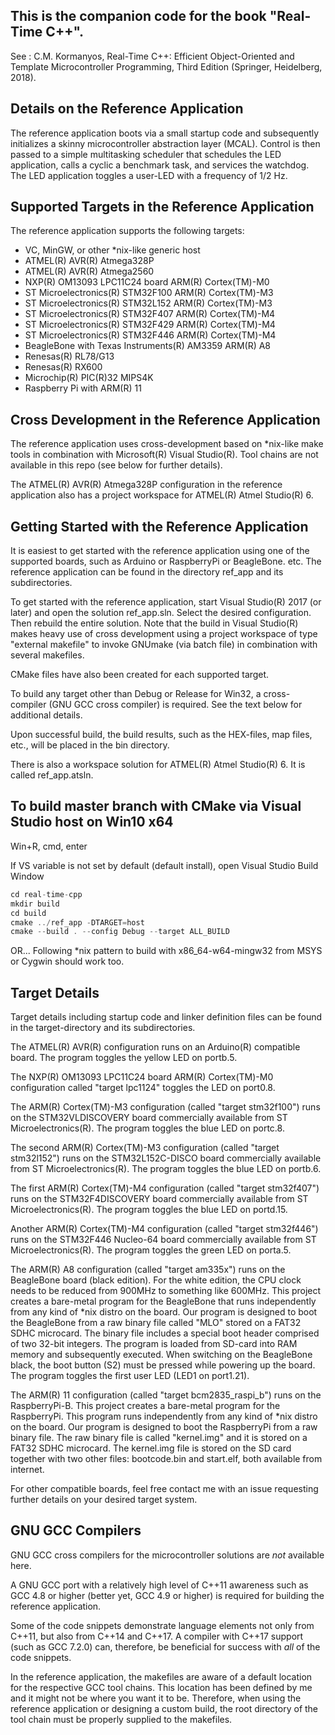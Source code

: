 
## This is the companion code for the book "Real-Time C++".

See : C.M. Kormanyos, Real-Time C++: Efficient Object-Oriented
and Template Microcontroller Programming, Third Edition
(Springer, Heidelberg, 2018).

Details on the Reference Application
------------------------------------

The reference application boots via a small startup code and subsequently
initializes a skinny microcontroller abstraction layer (MCAL). Control is
then passed to a simple multitasking scheduler that schedules the
LED application, calls a cyclic a benchmark task, and services the watchdog.
The LED application toggles a user-LED with a frequency of 1/2 Hz.

Supported Targets in the Reference Application
----------------------------------------------

The reference application supports the following targets:
  * VC, MinGW, or other *nix-like generic host
  * ATMEL(R) AVR(R) Atmega328P
  * ATMEL(R) AVR(R) Atmega2560
  * NXP(R) OM13093 LPC11C24 board ARM(R) Cortex(TM)-M0
  * ST Microelectronics(R) STM32F100 ARM(R) Cortex(TM)-M3
  * ST Microelectronics(R) STM32L152 ARM(R) Cortex(TM)-M3
  * ST Microelectronics(R) STM32F407 ARM(R) Cortex(TM)-M4
  * ST Microelectronics(R) STM32F429 ARM(R) Cortex(TM)-M4
  * ST Microelectronics(R) STM32F446 ARM(R) Cortex(TM)-M4
  * BeagleBone with Texas Instruments(R) AM3359 ARM(R) A8
  * Renesas(R) RL78/G13
  * Renesas(R) RX600
  * Microchip(R) PIC(R)32 MIPS4K
  * Raspberry Pi with ARM(R) 11

Cross Development in the Reference Application
----------------------------------------------

The reference application uses cross-development based on *nix-like make
tools in combination with Microsoft(R) Visual Studio(R). Tool chains
are not available in this repo (see below for further details).

The ATMEL(R) AVR(R) Atmega328P configuration in the reference application
also has a project workspace for ATMEL(R) Atmel Studio(R) 6.

Getting Started with the Reference Application
----------------------------------------------

It is easiest to get started with the reference application using one of the
supported boards, such as Arduino or RaspberryPi or BeagleBone. etc.
The reference application can be found in the directory ref_app and its
subdirectories.

To get started with the reference application, start Visual Studio(R) 2017
(or later) and open the solution ref_app.sln. Select the desired
configuration. Then rebuild the entire solution. Note that the build in
Visual Studio(R) makes heavy use of cross development using a project
workspace of type "external makefile" to invoke GNUmake (via batch file)
in combination with several makefiles.

CMake files have also been created for each supported target.

To build any target other than Debug or Release for Win32, a cross-compiler
(GNU GCC cross compiler) is required. See the text below for additional
details.

Upon successful build, the build results, such as the HEX-files, map files, etc.,
will be placed in the bin directory.

There is also a workspace solution for ATMEL(R) Atmel Studio(R) 6. It is called
ref_app.atsln.

To build master branch with CMake via Visual Studio host on Win10 x64
---------------------------------------------------------------------

Win+R, cmd, enter

If VS variable is not set by default (default install), open Visual Studio Build Window

```C
cd real-time-cpp
mkdir build
cd build
cmake ../ref_app -DTARGET=host
cmake --build . --config Debug --target ALL_BUILD
```

OR...
Following *nix pattern to build with x86_64-w64-mingw32 from MSYS or Cygwin
should work too.

Target Details
--------------

Target details including startup code and linker definition files can
be found in the target-directory and its subdirectories.

The ATMEL(R) AVR(R) configuration runs on an Arduino(R) compatible board.
The program toggles the yellow LED on portb.5.

The NXP(R) OM13093 LPC11C24 board ARM(R) Cortex(TM)-M0 configuration
called "target lpc1124" toggles the LED on port0.8. 

The ARM(R) Cortex(TM)-M3 configuration (called "target stm32f100") runs on
the STM32VLDISCOVERY board commercially available from ST Microelectronics(R).
The program toggles the blue LED on portc.8.

The second ARM(R) Cortex(TM)-M3 configuration (called "target stm32l152")
runs on the STM32L152C-DISCO board commercially available from
ST Microelectronics(R). The program toggles the blue LED on portb.6.

The first ARM(R) Cortex(TM)-M4 configuration (called "target stm32f407") runs on
the STM32F4DISCOVERY board commercially available from ST Microelectronics(R).
The program toggles the blue LED on portd.15.

Another ARM(R) Cortex(TM)-M4 configuration (called "target stm32f446") runs on
the STM32F446 Nucleo-64 board commercially available from ST Microelectronics(R).
The program toggles the green LED on porta.5.

The ARM(R) A8 configuration (called "target am335x") runs on the BeagleBone
board (black edition). For the white edition, the CPU clock needs to be reduced
from 900MHz to something like 600MHz. This project creates a bare-metal program
for the BeagleBone that runs independently from any kind of *nix distro on
the board. Our program is designed to boot the BeagleBone from a raw binary file
called "MLO" stored on a FAT32 SDHC microcard. The binary file includes a
special boot header comprised of two 32-bit integers. The program is loaded
from SD-card into RAM memory and subsequently executed. When switching on
the BeagleBone black, the boot button (S2) must be pressed while powering
up the board. The program toggles the first user LED (LED1 on port1.21).

The ARM(R) 11 configuration (called "target bcm2835_raspi_b") runs on the
RaspberryPi-B. This project creates a bare-metal program for the RaspberryPi.
This program runs independently from any kind of *nix distro on the board.
Our program is designed to boot the RaspberryPi from a raw binary file.
The raw binary file is called "kernel.img" and it is stored on a FAT32 SDHC
microcard. The kernel.img file is stored on the SD card together with two
other files: bootcode.bin and start.elf, both available from internet.

For other compatible boards, feel free contact me with an issue requesting
further details on your desired target system.

GNU GCC Compilers
-----------------

GNU GCC cross compilers for the microcontroller solutions are *not*
available here.

A GNU GCC port with a relatively high level of C++11 awareness such as
GCC 4.8 or higher (better yet, GCC 4.9 or higher) is required for building
the reference application.

Some of the code snippets demonstrate language elements not only from C++11,
but also from C++14 and C++17. A compiler with C++17 support (such as GCC 7.2.0)
can, therefore, be beneficial for success with *all* of the code snippets.

In the reference application, the makefiles are aware of a default location
for the respective GCC tool chains. This location has been defined by me
and it might not be where you want it to be. Therefore, when using the
reference application or designing a custom build, the root directory of
the tool chain must be properly supplied to the makefiles.
